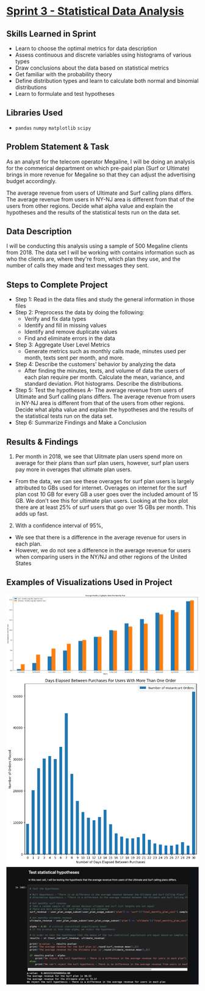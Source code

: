 # [Sprint 3 - Statistical Data Analysis](https://github.com/paul-london/TripleTen-Data-Science-Projects/blob/main/Sprint%2003%20-%20Statistical%20Data%20Analysis/Sprint%203%20Project%20-%20Statistical%20Data%20Analysis.ipynb)

## Skills Learned in Sprint 
- Learn to choose the optimal metrics for data description
- Assess continuous and discrete variables using histograms of various types
- Draw conclusions about the data based on statistical metrics
- Get familiar with the probability theory
- Define distribution types and learn to calculate both normal and binomial distributions
- Learn to formulate and test hypotheses

## Libraries Used
 - `pandas` `numpy` `matplotlib` `scipy`
 
## Problem Statement & Task
As an analyst for the telecom operator Megaline, I will be doing an analysis for the commerical department on which pre-paid plan (Surf or Ultimate) brings in more revenue for Megaline so that they can adjust the advertising budget accordingly.

The average revenue from users of Ultimate and Surf calling plans differs. The average revenue from users in NY-NJ area is different from that of the users from other regions. Decide what alpha value and explain the hypotheses and the results of the statistical tests run on the data set.

## Data Description

I will be conducting this analysis using a sample of 500 Megaline clients from 2018. The data set I will be working with contains information such as who the clients are, where they're from, which plan they use, and the number of calls they made and text messages they sent.

## Steps to Complete Project
- Step 1: Read in the data files and study the general information in those files
- Step 2: Preprocess the data by doing the following:
  - Verify and fix data types
  - Identify and fill in missing values
  - Identify and remove duplicate values
  - Find and eliminate errors in the data
- Step 3: Aggregate User Level Metrics
  - Generate metrics such as monthly calls made, minutes used per month, texts sent per month, and more.
- Step 4: Describe the customers' behavior by analyzing the data
  - After finding the minutes, texts, and volume of data the users of each plan require per month. Calculate the mean, variance, and standard deviation. Plot histograms. Describe the distributions.
- Step 5: Test the hypotheses
  A- The average revenue from users of Ultimate and Surf calling plans differs. The average revenue from users in NY-NJ area is different from that of the users from other regions. Decide what alpha value and explain the hypotheses and the results of the statistical tests run on the data set.
- Step 6: Summarize Findings and Make a Conclusion
  
## Results & Findings

1. Per month in 2018, we see that Ulitmate plan users spend more on average for their plans than surf plan users, however, surf plan users pay more in overages that ultimate plan users.
 - From the data, we can see these overages for surf plan users is largely attributed to GBs used for internet. Overages on internet for the surf plan cost 10 GB for every GB a user goes over the included amount of 15 GB. We don't see this for ultimate plan users. Looking at the box plot there are at least 25% of surf users that go over 15 GBs per month. This adds up fast.
2. With a confidence interval of 95%,
- We see that there is a difference in the average revenue for users in each plan.
- However, we do not see a difference in the average revenue for users when comparing users in the NY/NJ and other regions of the United States

## Examples of Visualizations Used in Project
![alt text](https://github.com/brandon-levan/TripleTen-Data-Science-Projects/blob/main/Sprint%2003%20-%20Statistical%20Data%20Analysis/Assets/gigs.png)
![alt text](https://github.com/brandon-levan/TripleTen-Data-Science-Projects/blob/4313ed56dbf2bf24088b483ecd25f4773af4bb15/Sprint%2002%20-%20Exploratory%20Data%20Analysis%20(EDA)/Charts/days_elapsed.png)
![alt text](https://github.com/brandon-levan/TripleTen-Data-Science-Projects/blob/main/Sprint%2003%20-%20Statistical%20Data%20Analysis/Assets/hypothesis.png)
